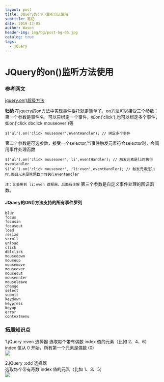 ```yaml
---
layout: post
title: JQuery的on()监听方法使用
subtitle: 笔记
date: 2019-12-05
author: Wason
header-img: img/bg/post-bg-05.jpg
catalog: true
tags:
  - jQuery
---
```


# JQuery的on()监听方法使用 #
### 参考网文 ###
[jquery.on()超级方法][1]

**归纳**
在jquery的on方法中实现事件委托就更简单了，on方法可以接受三个参数：
第一个参数是事件名，可以只绑定一个事件，如on('click'),也可以绑定多个事件，如on('click dbclick mouseover')等  
```
$('ul').on('click mouseover',eventHandler); // 绑定多个事件  
```
第二个参数是可选参数，接受一个selector,当事件触发元素符合selector时，会调用事件处理函数
```
$('ul').on('click mouseover','li',eventHandler); // 触发元素是li时执行eventandler  
$('ul').on('click mouseover', 'li:even',eventHandler); // 触发元素是li时,而且元素是第偶数个时执行eventandler
 ```
`注：此处用到 li:even 选择器，后面有注解`
第三个参数是自定义事件处理的回调函数。

#### JQuery的ON()方法支持的所有事件罗列 ###
```
blur
focus
focusin
focusout
load
resize
scroll
unload
click
dblclick
mousedown
mouseup
mousemove
mouseover
mouseout
mouseenter
mouseleave
change
select
submit
keydown
keypress
keyup
error
contextmenu
```

### 拓展知识点 ###
1.jQuery :even 选择器
选取每个带有偶数 index 值的元素（比如 2、4、6）  
index 值从 0 开始，所有第一个元素是偶数 (0)  
![](http://wason419.github.io/img/20191205/2019120501.png)

2.jQuery :odd 选择器  
选取每个带有奇数 index 值的元素（比如 1、3、5）  
![](http://wason419.github.io/img/20191205/2019120502.png)



[1]: https://www.bbsmax.com/A/pRdBgO7znx/
